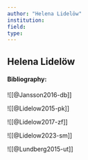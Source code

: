 ```yaml
---
author: "Helena Lidelöw"
institution:
field:
type:
---
```


## Helena Lidelöw
#### Bibliography:

![[@Jansson2016-db]]

![[@Lidelow2015-pk]]

![[@Lidelow2017-zf]]

![[@Lidelow2023-sm]]

![[@Lundberg2015-ut]]